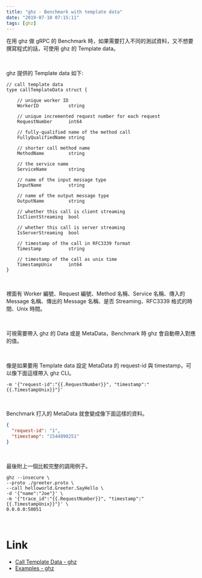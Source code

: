 ```yaml
---
title: "ghz - Benchmark with template data"
date: "2019-07-10 07:15:11"
tags: [ghz]
---
```



在用 ghz 做 gRPC 的 Benchmark 時，如果需要打入不同的測試資料，又不想要撰寫程式的話，可使用 ghz 的 Template data。  

<!-- More -->

</br>


ghz 提供的 Template data 如下:  

```
// call template data
type callTemplateData struct {

    // unique worker ID
    WorkerID           string

    // unique incremented request number for each request
    RequestNumber      int64

    // fully-qualified name of the method call
    FullyQualifiedName string

    // shorter call method name
    MethodName         string

    // the service name
    ServiceName        string

    // name of the input message type
    InputName          string

    // name of the output message type
    OutputName         string

    // whether this call is client streaming
    IsClientStreaming  bool

    // whether this call is server streaming
    IsServerStreaming  bool

    // timestamp of the call in RFC3339 format
    Timestamp          string

    // timestamp of the call as unix time
    TimestampUnix      int64
}
```

</br>


裡面有 Worker 編號、Request 編號、Method 名稱、Service 名稱、傳入的 Message 名稱、傳出的 Message 名稱、是否 Streaming、RFC3339 格式的時間、Unix 時間。  

</br>


可視需要帶入 ghz 的 Data 或是 MetaData，Benchmark 時 ghz 會自動帶入對應的值。  

</br>


像是如果要用 Template data 設定 MetaData 的 request-id 與 timestamp，可以像下面這樣帶入 ghz CLI。  

    -m '{"request-id":"{{.RequestNumber}}", "timestamp":"{{.TimestampUnix}}"}'

</br>


Benchmark 打入的 MetaData 就會變成像下面這樣的資料。

```json
{
  "request-id": "1",
  "timestamp": "1544890251"
}
```

</br>


最後附上一個比較完整的調用例子。  

    ghz --insecure \
    --proto ./greeter.proto \
    --call helloworld.Greeter.SayHello \
    -d '{"name":"Joe"}' \
    -m '{"trace_id":"{{.RequestNumber}}", "timestamp":"{{.TimestampUnix}}"}' \
    0.0.0.0:50051

</br>


Link
====
* [Call Template Data - ghz](https://ghz.sh/docs/calldata)
* [Examples - ghz](https://ghz.sh/docs/examples)
